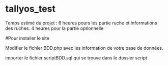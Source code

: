 # tallyos_test

Temps estimé du projet :
6 heures pours les partie ruche et informations des ruches.
4 heures pour la partie optionnelle

#Pour installer le site

Modifier le fichier BDD.php avec les information de votre base de données.


importer le fichier scriptBDD.sql qui se trouve dans le dossier script
